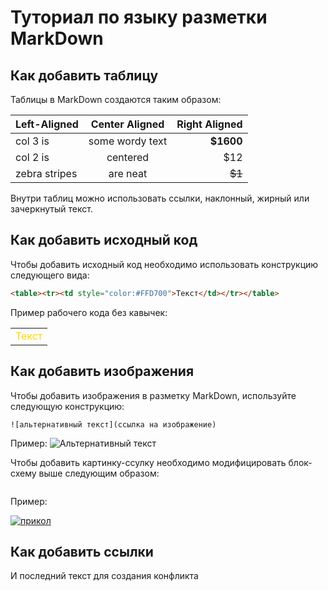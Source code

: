 # Туториал по языку разметки MarkDown

## Как добавить таблицу

Таблицы в MarkDown создаются таким образом:

| Left-Aligned | Center Aligned | Right Aligned |
|:------------- |:---------------:| -------------:|
| col 3 is | some wordy text | **$1600** |
| col 2 is | centered | $12 |
| zebra stripes | are neat | ~~$1~~ |

Внутри таблиц можно использовать ссылки, наклонный,
жирный или зачеркнутый текст.

## Как добавить исходный код

Чтобы добавить исходный код необходимо использовать конструкцию следующего вида:
```html
<table><tr><td style="color:#FFD700">Текст</td></tr></table>
```
Пример рабочего кода без кавычек:
<table><tr><td style="color:#FFD700">Текст</td></tr></table>

## Как добавить изображения

Чтобы добавить изображения в разметку MarkDown, используйте следующую конструкцию:
``` 
![альтернативный текст](ссылка на изображение)
```
Пример:
![Альтернативный текст](https://phonoteka.org/uploads/posts/2022-04/1651180436_55-phonoteka-org-p-krasivie-oboi-gori-krasivo-79.jpg)

Чтобы добавить картинку-ссулку необходимо модифицировать блок-схему выше следующим образом:
```[![альтернативный текст](ссылка на изображение)](ссылка на изображение или страницу на которую перейдем, если кликнем по первому изображению)
```
Пример:

[![прикол](https://phonoteka.org/uploads/posts/2022-04/1651180436_55-phonoteka-org-p-krasivie-oboi-gori-krasivo-79.jpg)](https://klike.net/uploads/posts/2020-09/1601280513_14.jpg)

## Как добавить ссылки

И последний текст для создания конфликта